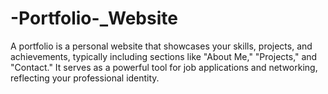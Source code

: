# -Portfolio-_Website
A portfolio is a personal website that showcases your skills, projects, and achievements, typically including sections like "About Me," "Projects," and "Contact." It serves as a powerful tool for job applications and networking, reflecting your professional identity.

